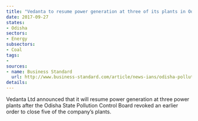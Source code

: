 ```yaml
---
title: "Vedanta to resume power generation at three of its plants in Odisha"
date: 2017-09-27
states:
- Odisha
sectors:
- Energy
subsectors:
- Coal
tags:
- 
sources:
- name: Business Standard
  url: http://www.business-standard.com/article/news-ians/odisha-pollution-board-allows-vedanta-to-resume-power-generation-117092101092_1.html
details:
---
```


Vedanta Ltd announced that it will resume power generation at three power plants after the Odisha State Pollution Control Board revoked an earlier order to close five of the company’s plants. 

